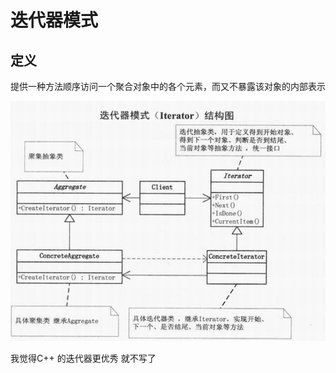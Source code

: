 # 迭代器模式





## 定义



提供一种方法顺序访问一个聚合对象中的各个元素，而又不暴露该对象的内部表示



![](https://github.com/908760230/Records/blob/master/%E8%AE%BE%E8%AE%A1%E6%A8%A1%E5%BC%8F/image/%E8%BF%AD%E4%BB%A3%E5%99%A8%E6%A8%A1%E5%BC%8F.png)







我觉得C++ 的迭代器更优秀 就不写了
